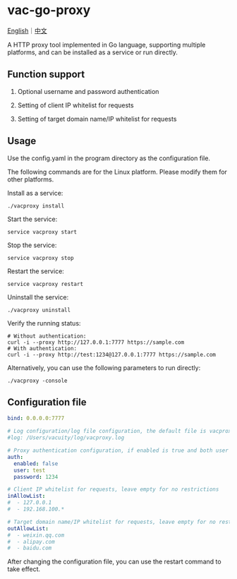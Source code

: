 # vac-go-proxy

[English](https://github.com/vacuityv/vac-go-proxy/blob/main/README.en.md)｜[中文](https://github.com/vacuityv/vac-go-proxy/blob/main/README.md)

A HTTP proxy tool implemented in Go language, supporting multiple platforms, and can be installed as a service or run directly.


## Function support

1. Optional username and password authentication

2. Setting of client IP whitelist for requests

3. Setting of target domain name/IP whitelist for requests

## Usage

Use the config.yaml in the program directory as the configuration file.

The following commands are for the Linux platform. Please modify them for other platforms.

Install as a service:

```shell
./vacproxy install
```

Start the service:

```shell
service vacproxy start
```

Stop the service:

```shell
service vacproxy stop
```

Restart the service:

```shell
service vacproxy restart
```

Uninstall the service:

```shell
./vacproxy uninstall
```

Verify the running status:

```shell
# Without authentication:
curl -i --proxy http://127.0.0.1:7777 https://sample.com
# With authentication:
curl -i --proxy http://test:1234@127.0.0.1:7777 https://sample.com
```

Alternatively, you can use the following parameters to run directly:

```shell
./vacproxy -console
```

## Configuration file

```yaml
bind: 0.0.0.0:7777

# Log configuration/log file configuration, the default file is vacproxy.log in the current directory
#log: /Users/vacuity/log/vacproxy.log

# Proxy authentication configuration, if enabled is true and both user and password are not empty, authentication is enabled
auth:
  enabled: false
  user: test
  password: 1234

# Client IP whitelist for requests, leave empty for no restrictions
inAllowList:
#  - 127.0.0.1
#  - 192.168.100.*

# Target domain name/IP whitelist for requests, leave empty for no restrictions
outAllowList:
#  - weixin.qq.com
#  - alipay.com
#  - baidu.com
```

After changing the configuration file, you can use the restart command to take effect.